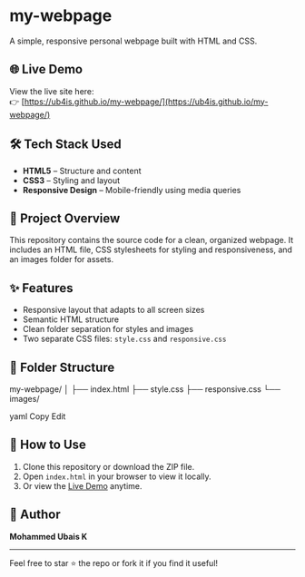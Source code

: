 # my-webpage

A simple, responsive personal webpage built with HTML and CSS.

## 🌐 Live Demo

View the live site here:  
👉 [https://ub4is.github.io/my-webpage/](https://ub4is.github.io/my-webpage/)


## 🛠️ Tech Stack Used

- **HTML5** – Structure and content  
- **CSS3** – Styling and layout  
- **Responsive Design** – Mobile-friendly using media queries  

## 📁 Project Overview

This repository contains the source code for a clean, organized webpage. It includes an HTML file, CSS stylesheets for styling and responsiveness, and an images folder for assets.

## ✨ Features

- Responsive layout that adapts to all screen sizes  
- Semantic HTML structure  
- Clean folder separation for styles and images  
- Two separate CSS files: `style.css` and `responsive.css`

## 📂 Folder Structure

my-webpage/
│
├── index.html
├── style.css
├── responsive.css
└── images/

yaml
Copy
Edit

## 🚀 How to Use

1. Clone this repository or download the ZIP file.  
2. Open `index.html` in your browser to view it locally.  
3. Or view the [Live Demo](https://ub4is.github.io/my-webpage/) anytime.

## 👤 Author

**Mohammed Ubais K**

---

Feel free to star ⭐ the repo or fork it if you find it useful!
